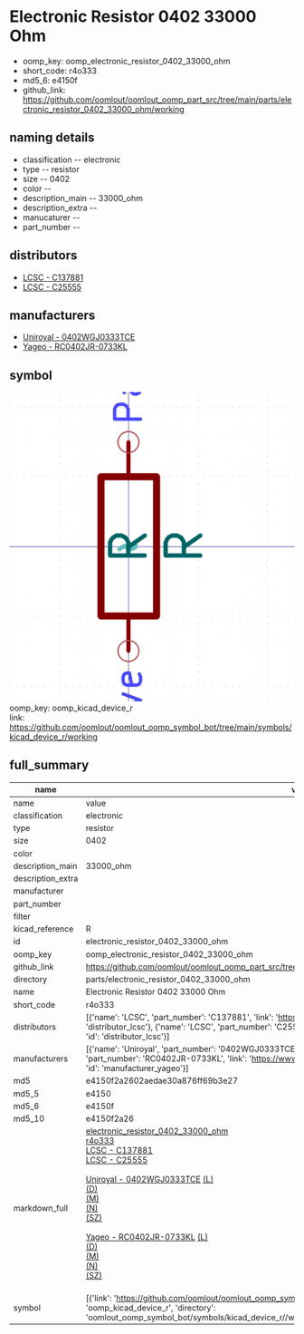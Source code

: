 # Electronic Resistor 0402 33000 Ohm

  
* oomp_key: oomp_electronic_resistor_0402_33000_ohm 
* short_code: r4o333
* md5_6: e4150f  
* github_link: https://github.com/oomlout/oomlout_oomp_part_src/tree/main/parts/electronic_resistor_0402_33000_ohm/working  
## naming details
* classification -- electronic
* type -- resistor
* size -- 0402
* color -- 
* description_main -- 33000_ohm
* description_extra -- 
* manucaturer -- 
* part_number -- 

## distributors
* [LCSC - C137881](https://lcsc.com/product-detail/C137881.html)  
* [LCSC - C25555](https://lcsc.com/product-detail/C25555.html)  

## manufacturers
* [Uniroyal - 0402WGJ0333TCE]()  
* [Yageo - RC0402JR-0733KL](https://www.yageo.com/en/Chart/Download/pdf/RC0402JR-0733KL)  

## symbol

![](symbol/0/working/working_600.png)  
oomp_key: oomp_kicad_device_r  
link: https://github.com/oomlout/oomlout_oomp_symbol_bot/tree/main/symbols/kicad_device_r/working  


## full_summary
| name | value | 
| --- | --- | 
| name | value | 
| classification | electronic | 
| type | resistor | 
| size | 0402 | 
| color |  | 
| description_main | 33000_ohm | 
| description_extra |  | 
| manufacturer |  | 
| part_number |  | 
| filter |  | 
| kicad_reference | R | 
| id | electronic_resistor_0402_33000_ohm | 
| oomp_key | oomp_electronic_resistor_0402_33000_ohm | 
| github_link | https://github.com/oomlout/oomlout_oomp_part_src/tree/main/parts/electronic_resistor_0402_33000_ohm/working | 
| directory | parts/electronic_resistor_0402_33000_ohm | 
| name | Electronic Resistor 0402 33000 Ohm | 
| short_code | r4o333 | 
| distributors | [{'name': 'LCSC', 'part_number': 'C137881', 'link': 'https://lcsc.com/product-detail/C137881.html', 'id': 'distributor_lcsc'}, {'name': 'LCSC', 'part_number': 'C25555', 'link': 'https://lcsc.com/product-detail/C25555.html', 'id': 'distributor_lcsc'}] | 
| manufacturers | [{'name': 'Uniroyal', 'part_number': '0402WGJ0333TCE', 'link': '', 'id': 'manufacturer_uniroyal'}, {'name': 'Yageo', 'part_number': 'RC0402JR-0733KL', 'link': 'https://www.yageo.com/en/Chart/Download/pdf/RC0402JR-0733KL', 'id': 'manufacturer_yageo'}] | 
| md5 | e4150f2a2602aedae30a876ff69b3e27 | 
| md5_5 | e4150 | 
| md5_6 | e4150f | 
| md5_10 | e4150f2a26 | 
| markdown_full | [electronic_resistor_0402_33000_ohm](https://github.com/oomlout/oomlout_oomp_part_src/tree/main/parts/electronic_resistor_0402_33000_ohm/working)<br>[r4o333](https://github.com/oomlout/oomlout_oomp_part_src/tree/main/parts/electronic_resistor_0402_33000_ohm/working)<br>[LCSC - C137881<br>](https://lcsc.com/product-detail/C137881.html)[LCSC - C25555<br>](https://lcsc.com/product-detail/C25555.html)<br>[Uniroyal - 0402WGJ0333TCE]() [(L)<br>](https://www.lcsc.com/search?q=0402WGJ0333TCE)[(D)<br>](https://www.digikey.com/en/products?,keywords=0402WGJ0333TCE)[(M)<br>](https://www.mouser.com/Search/Refine?Keyword=0402WGJ0333TCE)[(N)<br>](https://www.newark.com/search?st=0402WGJ0333TCE)[(SZ)<br>](https://so.szlcsc.com/global.html?k=0402WGJ0333TCE)<br>[Yageo - RC0402JR-0733KL](https://www.yageo.com/en/Chart/Download/pdf/RC0402JR-0733KL) [(L)<br>](https://www.lcsc.com/search?q=RC0402JR-0733KL)[(D)<br>](https://www.digikey.com/en/products?,keywords=RC0402JR-0733KL)[(M)<br>](https://www.mouser.com/Search/Refine?Keyword=RC0402JR-0733KL)[(N)<br>](https://www.newark.com/search?st=RC0402JR-0733KL)[(SZ)<br>](https://so.szlcsc.com/global.html?k=RC0402JR-0733KL)<br> | 
| symbol | [{'link': 'https://github.com/oomlout/oomlout_oomp_symbol_bot/tree/main/symbols/kicad_device_r', 'oomp_key': 'oomp_kicad_device_r', 'directory': 'oomlout_oomp_symbol_bot/symbols/kicad_device_r//working/working.kicad_sym'}] | 
